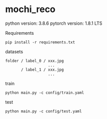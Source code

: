 # mochi_reco

python version: 3.8.6
pytorch version: 1.8.1 LTS

Requirements

    pip install -r requirements.txt

datasets

    folder / label_0 / xxx.jpg
                       ...
           / label_1 / xxx.jpg
                       ...

train

    python main.py -c config/train.yaml

test

    python main.py -c config/test.yaml
